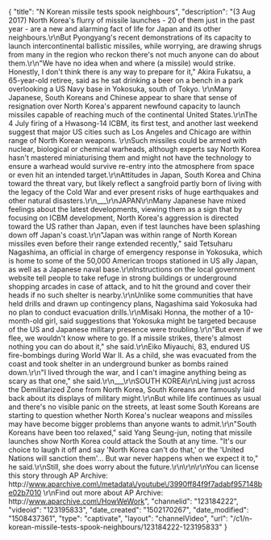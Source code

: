 {
    "title": "N Korean missile tests spook neighbours",
    "description": "(3 Aug 2017) North Korea's flurry of missile launches - 20 of them just in the past year - are a new and alarming fact of life for Japan and its other neighbours.\r\nBut Pyongyang's recent demonstrations of its capacity to launch intercontinental ballistic missiles, while worrying, are drawing shrugs from many in the region who reckon there's not much anyone can do about them.\r\n\"We have no idea when and where (a missile) would strike. Honestly, I don't think there is any way to prepare for it,\" Akira Fukatsu, a 65-year-old retiree, said as he sat drinking a beer on a bench in a park overlooking a US Navy base in Yokosuka, south of Tokyo. \r\nMany Japanese, South Koreans and Chinese appear to share that sense of resignation over North Korea's apparent newfound capacity to launch missiles capable of reaching much of the continental United States.\r\nThe 4 July firing of a Hwasong-14 ICBM, its first test, and another last weekend suggest that major US cities such as Los Angeles and Chicago are within range of North Korean weapons. \r\nSuch missiles could be armed with nuclear, biological or chemical warheads, although experts say North Korea hasn't mastered miniaturising them and might not have the technology to ensure a warhead would survive re-entry into the atmosphere from space or even hit an intended target.\r\nAttitudes in Japan, South Korea and China toward the threat vary, but likely reflect a sangfroid partly born of living with the legacy of the Cold War and ever present risks of huge earthquakes and other natural disasters.\r\n___\r\nJAPAN\r\nMany Japanese have mixed feelings about the latest developments, viewing them as a sign that by focusing on ICBM development, North Korea's aggression is directed toward the US rather than Japan, even if test launches have been splashing down off Japan's coast.\r\n\"Japan was within range of North Korean missiles even before their range extended recently,\" said Tetsuharu Nagashima, an official in charge of emergency response in Yokosuka, which is home to some of the 50,000 American troops stationed in US ally Japan, as well as a Japanese naval base.\r\nInstructions on the local government website tell people to take refuge in strong buildings or underground shopping arcades in case of attack, and to hit the ground and cover their heads if no such shelter is nearby.\r\nUnlike some communities that have held drills and drawn up contingency plans, Nagashima said Yokosuka had no plan to conduct evacuation drills.\r\nMisaki Honna, the mother of a 10-month-old girl, said suggestions that Yokosuka might be targeted because of the US and Japanese military presence were troubling.\r\n\"But even if we flee, we wouldn't know where to go. If a missile strikes, there's almost nothing you can do about it,\" she said.\r\nEiko Miyauchi, 83, endured US fire-bombings during World War II. As a child, she was evacuated from the coast and took shelter in an underground bunker as bombs rained down.\r\n\"I lived through the war, and I can't imagine anything being as scary as that one,\" she said.\r\n___\r\nSOUTH KOREA\r\nLiving just across the Demilitarized Zone from North Korea, South Koreans are famously laid back about its displays of military might.\r\nBut while life continues as usual and there's no visible panic on the streets, at least some South Koreans are starting to question whether North Korea's nuclear weapons and missiles may have become bigger problems than anyone wants to admit.\r\n\"South Koreans have been too relaxed,\" said Yang Seung-jun, noting that missile launches show North Korea could attack the South at any time. \"It's our choice to laugh it off and say 'North Korea can't do that,' or the 'United Nations will sanction them'... But war never happens when we expect it to,\" he said.\r\nStill, she does worry about the future.\r\n\r\n\r\nYou can license this story through AP Archive: http:\/\/www.aparchive.com\/metadata\/youtube\/3990ff84f9f7adabf957148be02b7010 \r\nFind out more about AP Archive: http:\/\/www.aparchive.com\/HowWeWork",
    "channelid": "123184222",
    "videoid": "123195833",
    "date_created": "1502170267",
    "date_modified": "1508437361",
    "type": "captivate",
    "layout": "channelVideo",
    "url": "\/c1\/n-korean-missile-tests-spook-neighbours\/123184222-123195833"
}
